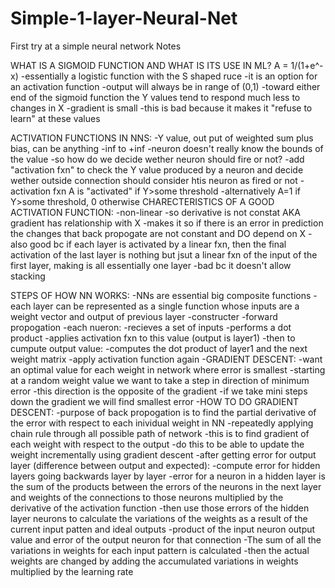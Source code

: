 # Simple-1-layer-Neural-Net
First try at a simple neural network
Notes

WHAT IS A SIGMOID FUNCTION AND WHAT IS ITS USE IN ML?
A = 1/(1+e^-x)
-essentially a logistic function with the S shaped ruce
-it is an option for an activation function
-output will always be in range of (0,1)
-toward either end of the sigmoid function the Y values tend to respond much less to changes in X
  -gradient is small
  -this is bad because it makes it "refuse to learn" at these values
  
  ACTIVATION FUNCTIONS IN NNS:
  -Y value, out put of weighted sum plus bias, can be anything -inf to +inf
  -neuron doesn't really know the bounds of the value
  -so how do we decide wether neuron should fire or not?
  -add "activation fxn" to check the Y value produced by a neuron and decide wether outside connection should consider htis neuron as      fired or not
  -activation fxn A is "activated" if Y>some threshold
  -alternatively A=1 if Y>some threshold, 0 otherwise
CHARECTERISTICS OF A GOOD ACTIVATION FUNCTION:
  -non-linear
    -so derivative is not constat AKA gradient has relationship with X
    -makes it so if there is an error in prediction the changes that back propogate are not constant and DO depend on X
    -also good bc if each layer is activated by a linear fxn, then the final activation of the last layer is nothing but jsut a linear        fxn of the input of the first layer, making is all essentially one layer
      -bad bc it doesn't allow stacking
      
STEPS OF HOW NN WORKS:
-NNs are essential big composite functions
  -each layer can be represented as a single function whose inputs are a weight vector and output of previous layer
-constructer
-forward propogation
  -each nueron:
    -recieves a set of inputs
    -performs a dot product
    -applies activation fxn to this value (output is layer1)
    -then to cumpute output value:
      -computes the dot product of layer1 and the next weight matrix
      -apply activation function again
-GRADIENT DESCENT:
  -want an optimal value for each weight in network where error is smallest
  -starting at a random weight value we want to take a step in direction of minimum error
    -this direction is the opposite of the gradient
  -if we take mini steps down the gradient we will find smallest error
-HOW TO DO GRADIENT DESCENT:
  -purpose of back propogation is to find the partial derivative of the error with respect to each inividual weight in NN
    -repeatedly applying chain rule through all possible path of network
      -this is to find gradient of each weight with respect to the output
        -do this to be able to update the weight incrementally using gradient descent
  -after getting error for output layer (difference between output and expected):
    -compute error for hidden layers going backwards layer by layer
      -error for a neuron in a hidden layer is the sum of the products between the errors of the neurons in the next layer and weights          of the connections to those neurons multiplied by the derivative of the activation function
     -then use those errors of the hidden layer neurons to calculate the variations of the weights as a result of the current input           patten and ideal outputs
        -product of the input neuron output value and error of the output neuron for that connection
     -The sum of all the variations in weights for each input pattern is calculated
   -then the actual weights are changed by adding the accumulated variations in weights multiplied by the learning rate
      
    
 
